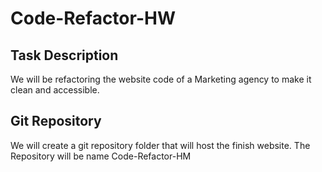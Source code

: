 # Code-Refactor-HW

## Task Description
We will be refactoring the website code of a Marketing agency to make it clean and accessible.

## Git Repository
We will create a git repository folder that will host the finish website. The Repository will be name Code-Refactor-HM 